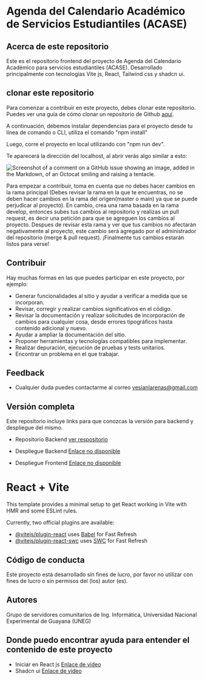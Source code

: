 # Agenda del Calendario Académico de Servicios Estudiantiles (ACASE)

## Acerca de este repositorio

Este es el repositorio frontend del proyecto de Agenda del Calendario Académico para servicios estudiantiles (ACASE). Desarrollado principalmente con tecnologías Vite js, React, Tailwind css y shadcn ui.

## clonar este repositorio

Para comenzar a contribuir en este proyecto, debes clonar este repositorio. Puedes ver una guía de cómo clonar un repositorio de Github [aquí](https://desarrolloweb.com/articulos/git-clone-clonar-repositorio.html).

A continuación, debemos instalar dependencias para el proyecto desde tu línea de comando o CLI, utiliza el comando "npm install"

Luego, corre el proyecto en local utilizando con "npm run dev".

Te aparecerá la dirección del localhost, al abrir verás algo similar a esto:

![Screenshot of a comment on a GitHub issue showing an image, added in the Markdown, of an Octocat smiling and raising a tentacle.](https://i.pinimg.com/736x/80/e2/39/80e2392266f8d83544069e5b22c8f311.jpg)

Para empezar a contribuir, toma en cuenta que no debes hacer cambios en la rama principal (Debes revisar la rama en la que te encuentras, no se deben hacer cambios en la rama del origen(master o main) ya que se puede perjudicar al proyecto). En cambio, crea una rama basada en la rama develop, entonces subes tus cambios al repositorio y realizas un pull request, es decir una petición para que se agreguen los cambios al proyecto. Despues de revisar esta rama y ver que tus cambios no afectarán negativamente al proyecto, este cambio será agregado por el administrador del repositorio (merge & pull request). ¡Finalmente tus cambios estarán listos para verse!

## Contribuir

Hay muchas formas en las que puedes participar en este proyecto, por ejemplo:

- Generar funcionalidades al sitio y ayudar a verificar a medida que se incorporan.
- Revisar, corregir y realizar cambios significativos en el código.
- Revisar la documentación y realizar solicitudes de incorporación de cambios para cualquier cosa, desde errores tipográficos hasta contenido adicional y nuevo.
- Ayudar a ampliar la documentación del sitio.
- Proponer herramientas y tecnologías compatibles para implementar.
- Realizar depuración, ejecución de pruebas y tests unitarios.
- Encontrar un problema en el que trabajar.

## Feedback

- Cualquier duda puedes contactarme al correo [yesianlarenas@gmail.com](mailto:yesianlarenas@gmail.com)

## Versión completa

Este repositorio incluye links para que conozcas la versión para backend y despliegue del mismo.

- Repositorio Backend [ver respositorio](https://github.com/ohsolus/acaseback)

- Despliegue Backend [Enlace no disponible](https://github.com/ohsolus)

- Despliegue Frontend [Enlace no disponible](https://github.com/ohsolus)

# React + Vite

This template provides a minimal setup to get React working in Vite with HMR and some ESLint rules.

Currently, two official plugins are available:

- [@vitejs/plugin-react](https://github.com/vitejs/vite-plugin-react/blob/main/packages/plugin-react/README.md) uses [Babel](https://babeljs.io/) for Fast Refresh
- [@vitejs/plugin-react-swc](https://github.com/vitejs/vite-plugin-react-swc) uses [SWC](https://swc.rs/) for Fast Refresh

## Código de conducta

Este proyecto está desarrollado sin fines de lucro, por favor no utilizar con fines de lucro o sin permisos del (los) autor (es).

## Autores

Grupo de servidores comunitarios de Ing. Informática, Universidad Nacional Experimental de Guayana (UNEG)

## Donde puedo encontrar ayuda para entender el contenido de este proyecto

- Iniciar en React js [Enlace de video](https://www.youtube.com/watch?v=GJCi3N_yU4I)
- Shadcn ui [Enlace de video](https://www.youtube.com/watch?v=URpcaFga8rY)
